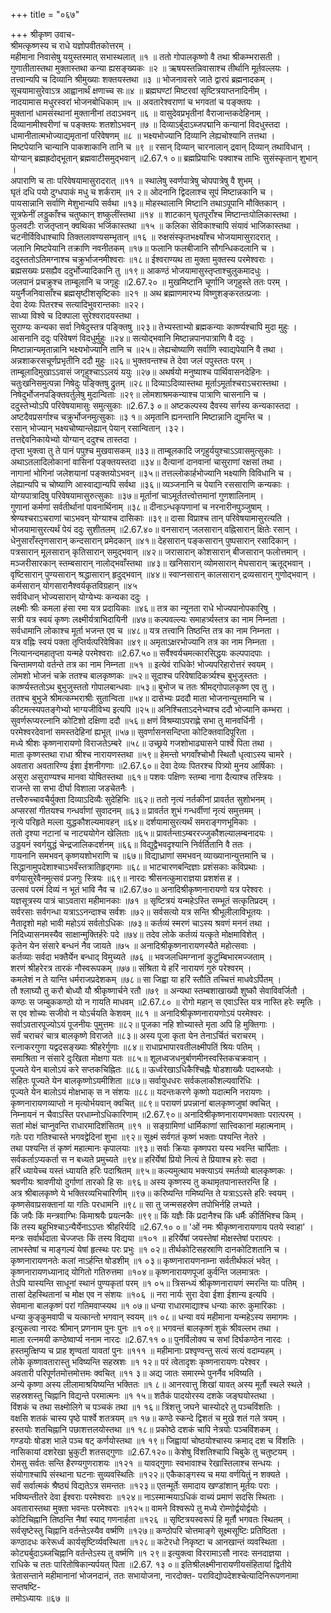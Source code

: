 +++
title = "०६७"

+++
श्रीकृष्ण उवाच-  
श्रीमत्कृष्णस्य च राधे यज्ञोपवीतकोत्तरम् ।  
महीमाना निवासेषु ययुस्तस्मात् सभास्थलात् ॥१ ॥
ततो गोपालकृष्णो वै तथा श्रीकम्भरासती ।  
गुणातीतास्तथा मुक्तास्तथा कन्या ह्यसङ्ख्यकः ॥२ ॥
ऋषयस्तन्निवासाश्च तीर्थानि मूर्तवल्लयः ।  
तत्त्वान्यपि च दिव्यानि श्रीमुख्याः शक्तयस्तथा ॥३ ॥
भोजनावसरे जाते द्वारपं ब्रह्मनादकम् ।  
सूचयामासुरेवाऽत्र आह्वानार्थं क्षणाच्च सः॥४ ॥
ब्रह्मघण्टां मिष्टरवां सृष्टित्रयाप्तनादिनीम् ।  
नादयामास मधुरस्वरां भोजनबोधिकाम् ॥५ ॥
अवतारेश्वराणां च भगवतां च पङ्क्तयः ।  
मुक्तानां धामसंस्थानां मुक्तानीनां तदाऽभवन् ॥६ ॥
वासुदेवप्रभृतीनां वैराजान्तकदेहिनाम् ।  
दिव्यानामीश्वरीणां च पङ्क्तयः शतशोऽभवन् ॥७ ॥
दिव्याऽर्बुदाऽब्जपद्मानि कन्यानां विदधुस्तदा ।  
धामानीतात्मभोज्याद्यमृतानां परिवेषणम् ॥८ ॥
भक्ष्यभोज्यानि दिव्यानि लेह्यचोश्यानि तत्तथा ।  
मिष्टपेयानि चान्यानि पाकशाकानि तानि च ॥९ ॥
रसान् दिव्यान् चारनालान् द्रवान् दिव्यान् तथाविधान् ।  
योग्यान् ब्रह्मह्रदोद्भूतान् ब्रह्मवाटीसमुद्भवान् ॥2.67.१ ०॥
ब्रह्मप्रियाभिः पक्वाश्च ताभिः सुसंस्कृतान् शुभान् ।  
अपाराणि च ताः परिवेषयामासुरादरात् ॥११ ॥
स्थालेषु स्वर्णपात्रेषु चोपपात्रेषु वै शुभम् ।  
घृतं दधि पयो दुग्धपाकं मधु च शर्कराम् ॥१ २॥
ओदनानि द्विदलाश्च सूपं मिष्टान्नकानि च ।  
पायसान्नानि सर्वाणि मेशुभान्यपि सर्वथा ॥१३॥
मोहस्थालानि मिष्टानि तथाऽपूपानि मौक्तिकान् ।  
सूत्रफेनीं लड्डुकाँश्च चतुष्कान् शष्कुलींस्तथा ॥१४ ॥
शाटकान् घृतपूराँश्च मिष्टान्तःपोलिकास्तथा ।  
फुलवटीः राजतृप्तान् क्वथिका भर्जिकास्तथा ॥१५ ॥
कलिका सेविकाश्चापि संयावं भाजिकास्तथा ।  
चटनीर्विविधाश्चापि तिक्तलावण्यसम्भृतान् ॥१६ ॥
रुक्षसंस्कृतभक्ष्याँश्च भोजयामासुरादरात् ।  
जलानि मिष्टपेयानि तक्राणि नवनीतकम् ॥१७॥
फलानि फलबीजानि सौगन्धिकदलानि च ।  
ददुस्ततोऽतिमग्नाश्च चक्रुर्भाजनमीश्वराः ॥१८॥
ईश्वराण्यथ ता मुक्ता मुक्तस्य परमेश्वराः ।  
ब्रह्मसख्यः प्रसह्यैव ददुर्भोज्यादिकानि तु ॥१९॥
आकण्ठं भोजयामासुस्तृप्ताश्चुलुकमादधुः ।  
जलपानं प्रचक्रुश्च ताम्बूलानि च जगृहुः ॥2.67.२० ॥
मुखमिष्टानि चूर्णानि जगृहुस्ते ततः परम् ।  
ययुर्नैजनिवासाँश्च ब्रह्मसृष्टीशसृष्टिकाः ॥२१ ॥
अथ ब्रह्माणमारभ्य विष्णुशङ्करतत्प्रजाः ।  
देवा देव्यः पितरश्च सत्यादिभुवरान्तकाः ॥२२।  
साध्या विश्वे च दिक्पाला सुरेश्वरादयस्तथा ।  
सुराण्यः कन्यका सर्वा निषेदुस्तत्र पङ्क्तिषु ॥२३॥
तेभ्यस्ताभ्यो ब्रह्मकन्याः कार्ष्ण्यश्चापि मुदा मुहुः ।  
आसनानि ददुः परिवेषणं विदधुर्मुहुः ॥२४॥
सत्योद्भवानि मिष्टान्नपानपात्राणि वै ददुः ।  
मिष्टान्नान्यमृतान्नानि भक्ष्यभोज्यानि तानि च ॥२५॥
लेह्यचोष्याणि सर्वाणि स्वाद्यपेयानि वै तथा ।  
अन्नशाकरसचूर्णप्रभृतीनि ददौ मुहुः ॥२६॥
भुक्तवन्तश्च ते देवा जलं पपुस्ततः परम् ।  
ताम्बूलादिमुखाऽऽवासं जगृहुश्चाऽऽलयं ययुः ॥२७॥
अथर्षयो मनुष्याश्च पार्थिवासनदेहिनः ।  
चतुःखनिसमुत्पन्ना निषेदुः पङ्क्तिषु द्रुतम् ॥२८॥
दिव्याऽदिव्यास्तथा मूर्ताऽमूर्ताश्चराऽचरास्तथा ।  
निषेदुर्भोजनपङ्क्तिवर्तुलेषु मुदान्विताः ॥२९॥
लोमशाश्रमकन्याश्च पात्राणि चासनानि च ।  
ददुस्तेभ्योऽपि परिवेषयामासुः समुत्सुकाः ॥2.67.३ ०॥
अष्टकल्पस्य दैवस्य सर्गस्य कन्यकास्तदा ।  
अष्टदैवप्रसर्गाश्च चक्रुर्भोजनमुत्सुकाः ॥३ १॥
अमृतानि ह्यनन्तानि मिष्टान्नानि द्युमन्ति च ।  
रसान् भोज्यान् भक्ष्यचोष्यान्लेह्यान् पेयान् रसान्वितान् ।३२।  
तत्तद्देवनिकायेभ्यो योग्यान् ददुश्च तास्तदा ।  
तृप्ता भुक्त्वा तु ते पानं पपुश्च मुखवासकम् ॥३३॥
ताम्बूलकादि जगृहुर्ययुश्चाऽऽवासमुत्सुकाः ।  
अथाऽतलादिलोकानां वासिनां पङ्क्तयस्तदा ॥३४॥
दैत्यानां दानवानां चासुराणां रक्षसां तथा ।  
नागानां भोगिनां जलेशयानां पङ्क्तयोऽभवन् ॥३५॥
तत्तल्लोकार्हभोज्यानि भक्ष्याणि विविधानि च ।  
लेह्यान्यपि च चोष्याणि आस्वाद्यान्यपि सर्वथा ॥३६॥
व्यञ्जनानि च पेयानि रससाराणि कन्यकाः ।  
योग्यपात्रादिषु परिवेषयामासुरुत्सुकाः ॥३७॥
मूर्तानां चाऽमूर्ततत्त्वोत्तमानां गुणशालिनाम् ।  
गुणानां कर्मणां सर्वतीर्थानां पावनार्थिनाम् ॥३८॥
दीनाऽन्धकृपणानां च नरनारीनपुञ्जुषाम् ।  
श्रेण्यश्चराऽचराणां चाऽभवन् योग्याश्च दासिकाः ॥३९॥
दासा विप्राश्च तान् परिवेषयामासुरत्यति ।  
भोजयामासुरत्यर्थं पेयं ददुः सुशीतलम् ॥2.67.४०॥
वनसारान् जलसारान् वह्निसारान् क्षितेः रसान् ।  
धेनुसाराँस्तृणसारान् कन्दसारान् प्रमेदकान् ॥४१॥
देहसारान् पङ्कसारान् पुष्पसारान् रसादिकान् ।  
पत्रसारान् मूलसारान् कृतिसारान् समुद्भवान् ॥४२॥
जरासारान् कोशसारान् बीजसारान् फलोत्तमान् ।  
मञ्जरीसारकान् स्तम्बसारान् नालोद्भवाँस्तथा ॥४३॥
खनिसारान् व्योमसारान् मेघसारान् ऋतूद्भवान् ।  
वृष्टिसारान् पुण्यसारान् श्रद्धासारान् हृदुद्भवान् ॥४४॥
स्वाप्नसारान् कालसारान् द्रव्यसारान् गुणोद्भवान् ।  
कर्मसारान् योगसारानैश्वर्यकृतविग्रहान् ॥४५  
सर्वविधान् भोज्यसारान् योग्येभ्यः कन्यका ददुः ।  
लक्ष्मीः श्रीः कमला हंसा रमा यत्र प्रदायिकाः ॥४६॥
तत्र का न्यूनता राधे भोज्यपानोपकारिषु ।  
सत्री यत्र स्वयं कृष्णः लक्ष्मीर्यत्राभिदायिनी ॥४७॥
कल्पवल्ल्यः समाहर्त्र्यस्तत्र का नाम निम्नता ।  
सर्वधामानि लोकाश्च मूर्ता भजन्त एव च ॥४८॥
यत्र तत्त्वानि तिष्ठन्ति तत्र का नाम निम्नता ।  
यत्र वह्निः स्वयं पक्ता तृप्तिर्यत्परिवेषिका ॥४९॥
अमृताऽक्षरभोज्यानि तत्र का नाम निम्नता ।  
नित्यानन्दमहातृप्ता यन्महे परमेश्वराः ॥2.67.५०॥
सर्वैश्वर्यचमत्कारसिद्धयः कल्पपादपाः ।  
चिन्तामणयो वर्तन्ते तत्र का नाम निम्नता ॥५१ ॥
इत्येवं राधिके! भोज्यपरिहारोत्तरं स्वयम् ।  
लोमशो भोजनं चक्रे ततश्च बालकृष्णकः ॥५२॥
सूदाश्च परिवेषादिकर्त्र्यश्च बुभुजुस्ततः ।  
कार्ष्ण्यस्ततोऽथ बुभुजुस्ततो गोपालबान्धवाः ॥५३॥
बुभोज च ततः श्रीमद्गोपालकृष्ण एव तु ।  
ततश्च बुभुजे श्रीमत्कम्भराश्रीः सुतान्विता ॥५४॥
दासेभ्यः प्रददौ माता भोजनान्युत्तमानि च ।  
कीटमत्स्यपतङ्गेभ्यो भाग्यजीविभ्य इत्यपि ॥२५॥
अनिश्चिताऽदनेभ्यश्च ददौ भोज्यानि कम्भरा ।  
सुवर्णरूप्यरत्नानि कोटिशो दक्षिणा ददौ ॥५६॥
क्षणं विश्रम्याऽपराह्णे सभा तु मानवर्धिनी ।  
परमेश्वरदेवानां समस्तदेहिनां ह्यभूत् ॥५७॥
सुवर्णासनसन्दिप्ता कोटिक्तवादिपूरिता ।  
मध्ये श्रीशः कृष्णनारायणो विराजतेऽम्बरे ॥५८॥
उच्छ्रये गजशोभाढ्यासने पार्श्वे पिता तथा ।  
माता कृष्णस्तथा राधा श्रीश्च नारायणस्तथा ॥५९॥
हेमन्तो भगवाँश्चोभौ स्थितौ धृत्वाऽस्य चामरे ।  
अवतारा अवतारिण्य ईशा ईशनीगणाः ॥2.67.६०॥
देवा देव्यः पितरश्च पित्र्यो मुनय आर्षिकाः ।  
असुरा असुराण्यश्च मानवा योषितस्तथा ॥६१॥
पशवः पक्षिणः स्तम्बा नागा दैत्याश्च तस्त्रियः ।  
राजन्ते सा सभा दीर्घा विशाला जडचेतनैः ।  
तत्त्वैरुच्चावचैर्युक्ता दिव्याऽदिव्यैः सुदेहिभिः ॥६२॥
ततो नृत्यं नर्तकीनां प्रावर्तत सुशोभनम् ।  
अप्सरसां गीतयश्च गन्धर्वाणां सुवादनम् ॥६३॥
प्रावर्तत शुभं गन्धर्वीणां नृत्यं समुत्तमम् ।  
नृत्ये परिहृते मल्ला युद्धकौशल्यमावहन् ॥६४॥
दर्शयामासुरत्यर्थं समराङ्गणभूमिकाः ।  
ततो दृश्या नटानां च नाट्ययोगेन खेलिताः ॥६५॥
प्रावर्तन्ताऽम्बररज्जुकौशल्यालम्बनादयः ।  
उड्डयनं स्वर्गयुद्धं चेन्द्रजालिकदर्शनम् ॥६६॥
विद्युद्वैभवदृश्यानि निर्वर्तितानि वै ततः ।  
गायनानि समभवन् कृष्णयशोभराणि च ॥६७॥
विद्याध्राणां समभवन् व्याख्यानान्युत्तमानि च ।  
सिद्धानामुपदेशाश्चाऽभवँस्तत्रातिहृद्गमाः ॥६८॥
भाटचारणबन्दिज्ञाः प्रशंसकाः कविप्रथाः ।  
वर्णयासुरेवैनमुत्सवं प्रजगुः स्त्रियः ॥६९॥
नारदः श्रीसनत्कुमाराज्ञया प्रशशंस ह ।  
उत्सवं परमं दिव्यं न भूतं भावि नैव च ॥2.67.७०॥
अनादिश्रीकृष्णनारायणो यत्र परेश्वरः ।  
यज्ञसूत्रस्य पात्रं चाऽवतारा महीमानकाः ॥७१ ॥
सृष्टित्रयं यन्महेऽस्ति सम्भूतं सत्कृतिप्रदम् ।  
सर्वरसाः सर्वगन्धा यत्राऽऽनन्दाश्च सर्वशः ॥७२॥
सर्वसत्यो यत्र सन्ति श्रीभूलीलाविभूतयः ।  
नैतादृशो महो भावी महोऽयं सर्वतोऽधिकः ॥७३॥
कर्तव्यं स्मरणं चाऽस्य श्रवणं मननं तथा ।  
निदिध्यासनमस्यैव साक्षान्मुक्तिर्हरेः पदे ॥७४॥
तदेव लोके कर्तव्यं यत्कृते मोक्षमाविशेत् ।  
कृतेन येन संसारे बन्धनं नैव जायते ॥७५ ॥
अनादिश्रीकृष्णनारायणस्यैते महोत्सवाः ।  
कर्तव्याः सर्वदा भक्तैर्येन बन्धाद् विमुच्यते ॥७६ ॥
भवजलधिमग्नानां कुटुम्बिभारमज्जताम् ।  
शरणं श्रीहरेरत्र तारकं नौस्वरूपकम् ॥७७॥
संश्रिता ये हरिं नारायणं गुरुं परेश्वरम् ।  
कमलेशं न ते यान्ति धर्मराजप्रदेशकम् ॥७८॥
सा जिह्वा या हरिं स्तौति तच्चित्तं माधवेऽर्पितम् ।  
तौ श्लाघ्यौ तु करौ बोध्यौ यौ श्रीकृष्णार्चने रतौ ॥७९ ॥
अन्यथा स्तम्बशाखाख्यौ शुष्कौ सेवाविवर्जितौ ।  
कण्ठः स जम्बुककण्ठो यो न गायति माधवम् ॥2.67.८० ॥
रोगो महान् स एवाऽस्ति यत्र नास्ति हरेः स्मृतिः ।  
स एव शोच्यः सजीवो न योऽर्चयति केशवम् ॥८१ ॥
अनादिश्रीकृष्णनारायणोऽयं परमेश्वरः ।  
सर्वाऽवतारपूज्योऽयं पूजनीयः पुमुत्तमः ॥८२॥
पूजका नहि शोच्यास्ते मृता अपि हि मुक्तिगाः ।  
सर्वं चराचरं चात्र बालकृष्णे विराजते ॥८३॥
अस्य पूजा कृता येन तेनाऽर्चितं चराचरम् ।  
रत्नाकरगुणा यद्वदसङ्ख्याः श्रीहरेर्गुणाः ॥८४॥
राधाप्रभापारवतीलक्ष्मीपतिं श्रियः पतिम् ।  
समाश्रिता न संसारे दुःखिता मोक्षगा यतः ॥८५॥
शूलध्वजधनुर्बाणमीनस्वस्तिकचक्रवान् ।  
पूज्यते येन बालोऽयं करे सप्तकचिह्नितः ॥८६॥
ऊर्ध्वरेखाऽधिकैश्चिह्नैः षोडशाख्यैः पदाब्जयोः ।  
सहितः पूज्यते येन बालकृष्णोऽयमीशिता ॥८७॥
सर्वायुधधरः सर्वकलाकौशल्यवारिधिः ।  
पूज्यते येन बालोऽयं मोक्षभाक् स न संशयः ॥८८॥
यदन्तःकरणे कृष्णो यदात्मनि नरायणः ।  
कृष्णनारायणव्याप्तो न मृत्योर्भयवान् क्वचित् ॥८९॥
परायणं प्रपन्नानां बालकृष्णजुषां क्वचित् ।  
निम्नायनं न चैवाऽस्ति परधाम्नोऽधिकारिणाम् ॥2.67.९०॥
अनादिश्रीकृष्णनारायणभक्ताः परात्परम् ।  
सतां मोक्षं चाप्नुवन्ति राधारमादिशंसितम् ॥९१ ॥
सङ्ग्रामिणां धार्मिकाणां सात्त्विकानां महात्मनाम् ।  
गतेः परा गतिश्चास्ते भगवद्वेदिनां शुभा ॥९२॥
सूक्ष्मं सर्वगतं कृष्णं भक्ताः पश्यन्ति नेतरे ।  
तथा पश्यन्ति तं कृष्णं महात्मानः कृपालयाः ॥९३॥
सर्वाः क्रियाः कृष्णपरा यस्य भवन्ति चार्पिताः ।  
सर्वकर्ताऽप्यकर्ता स न बध्यते प्रमुच्यते ॥९४॥
हरिर्येषां प्रियो नित्यं ते प्रियाश्च हरेः सदा ।  
हरिं ध्यायेच्च यस्तं ध्यायति हरिः पदाश्रितम् ॥९५॥
कल्यमुत्थाय भक्त्याऽयं स्मर्तव्यो बालकृष्णकः ।  
श्रवणीयः श्रावणीयो दुर्गाणां तारको हि सः ॥९६॥
अस्य कृष्णस्य तु कथामृतपानास्तरन्ति हि ।  
अत्र श्रीबालकृष्णे ये भक्तिरव्यभिचारिणीम् ॥९७॥
करिष्यन्ति गमिष्यन्ति ते यत्राऽऽस्ते हरिः स्वयम् ।  
कृष्णसेवाप्रसक्तानां या गतिः परधामनि ॥९८॥
सा तु जन्मसहस्रेण तपोभिर्नहि लभ्यते ।  
किं जपैः किं मन्त्रवाग्भिः किमाश्रयैः प्रयत्नकैः ॥९९॥
किं यज्ञैः किं प्रदानैश्च किं धर्मैः कीर्तिभिश्च किम् ।  
किं तस्य बहुभिश्चाऽन्यैर्येनाऽऽप्तः श्रीहरिर्यदि ॥2.67.१० ०॥
'ओं नमः श्रीकृष्णनारायणाय पतये स्वाहा' ।  
मन्त्रः सर्वार्थदाता चेज्जप्तः किं तस्य विद्यया ॥१०१ ॥
हरिर्येषां जयस्तेषां मोक्षस्तेषां परात्परः ।  
लाभस्तेषां च माङ्गल्यं येषां हृत्स्थः परः प्रभुः ॥१ ०२॥
तीर्थकोटिसहस्राणि दानकोटिशतानि च ।  
कृष्णनारायणनतेः कलां नाऽर्हन्ति षोडशीम् ॥१ ०३॥
कृष्णनारायणनाम्ना सर्वतीर्थफलं भवेत् ।  
कृष्णनारायणध्यानाद् योगितो गतिरुत्तमा ॥१०४॥
कृष्णनारायणपूजां कुर्वन्ति जलमात्रतः ।  
तेऽपि यास्यन्ति साधूनां स्थानं पुण्यकृतां परम् ॥१ ०५॥
त्रिसन्ध्यं श्रीकृष्णनारायणं स्मरन्ति याः पतिम् ।  
तासां देहस्थितानां च मोक्ष एव न संशयः ॥१०६ ॥
नरा नार्यः सुरा देवा ईशा ईशान्य इत्यपि ।  
सेवमाना बालकृष्णं परां गतिमवाप्स्यथ ॥१ ०७॥
धन्या राधारमाद्याश्च धन्याः कारुः कुमारिकाः ।  
धन्या कुङ्कुमवापी च यत्कान्तो भगवान् स्वयम् ॥१ ०८॥
धन्या वयं महीमाना यन्महेऽस्य समागमः ।  
इत्युकत्वा नारदः श्रीमान् प्रणनाम पुनः पुनः ॥१ ०९॥
भगवन्तं बालकृष्णं शुकं श्रीवल्लभ तथा ।  
माला रत्नमयी कण्ठेष्वार्प्य ननाम नारदः ॥2.67.११ ०॥
पुनर्विलोक्य च सभां दिर्घकण्ठेन नारदः ।  
हस्तमुत्क्षिप्य च प्राह शृण्वतां यावतां पुनः ॥१११ ॥
महीमानाः प्रश्वृण्वन्तु सत्यं सत्यं वदाम्यहम् ।  
लोके कृष्णावतारास्तु भविष्यन्ति सहस्रशः ॥१ १२॥
परं त्वेतादृशः कृष्णनारायणः परेश्वर ।  
अवतारी परिपूर्णतमोत्तमोत्तमः क्वचित् ॥११ ३॥
अद्य जातः समारम्भे पुनर्नैव भविष्यति ।  
अन्ये कृष्णा अस्य लीलामाश्रयिष्यन्ति भक्तितः ॥१ ८॥
आनरवात्तु शिखां यावत् अस्य मूर्तौ स्थले स्थले ।  
सहस्रशस्तु चिह्नानि विद्यन्ते परमात्मनः ॥१ १५॥
शतैकं पादयोरस्य दशके जङ्घयोस्तथा ।  
विंशकं च तथा सक्ष्मोलिगे च पञ्चकं तथा ॥१ १६॥
त्रिंशत्तु जघने चास्योदरे तु पञ्चविंशतिः ।  
वक्षसि शतकं चास्य पृष्ठे पार्श्वे शतत्रयम् ॥१ १७॥
कण्ठे स्कन्दे द्विशतं च मुखे शतं गले त्रयम् ।  
हस्तयोः शतचिह्नानि पछाशत्तलयोस्तथा ॥१ १८॥
प्रकोष्ठे दशकं चापि नेत्रयोः पञ्चविंशकम् ।  
गण्डयोः षोडश भाले पञ्च षट् कर्णयोस्तथा ॥१ १९॥
जिह्वायां चोष्ठयोश्चास्य क्रमाद् दश च विंशतिः ।  
नासिकायां दशरेखा भ्रुकुटी शतसद्गुणाः ॥2.67.१२०॥
केशेषु विंशतिश्चापि चिबुके तु चतुष्टयम् ।  
रोमसु सर्वतः सन्ति हैरण्यगुणराशयः ॥१२१ ॥
यावद्गुणाः स्वभावाश्च रेखास्तिलाश्च सन्धयः ।  
संयोगाश्चापि संस्थाना घटनाः सुव्यवस्थितिः ॥१२२॥
एकैकाङ्गस्य च मया वर्णयितुं न शक्यते ।  
सर्वं सर्वात्मकं श्रैष्ठ्यं विद्यतेऽत्र समन्ततः ॥१२३॥
एतन्मूर्तेः समादाय खण्डांशान् मूर्तयः पराः ।  
भविष्यन्तीतरे देवा ईश्वराः परमेश्वराः ॥१२४॥
नाऽस्मान्मयाऽधिकं वाच्यं प्रमाणं सदसि स्थिताः ।  
अवतारास्तथा मुक्ता भवन्तः परमेश्वराः ॥१२५॥
वामने विश्वरूपे तु मध्ये रोम्णोर्द्वयोर्द्वयोः ।  
कोटिचिह्नानि तिष्ठन्ति नैषां स्याद् गणनार्हता ॥१२६ ॥
सृष्टित्रयस्वरूपं हि मूर्तौ भगवतः स्थितम् ।  
सर्वसृष्टेस्तु चिह्नानि वर्तन्तेऽस्यैव वर्ष्मणि ॥१२७॥
कण्ठोपरि चोत्तमाङ्गे सूक्ष्मसूष्टिः प्रतिष्ठिता ।  
कण्ठादधः करेरूर्ध्व कार्यसृष्टिर्व्यवस्थिता ॥१२८॥
कटेरधो निकृष्टा च आनखान्तं व्यवस्थिता ।  
कोट्यर्बुदाऽब्जचिह्नानि वर्तन्तेऽस्य तु वर्ष्मणि ॥१ २९॥
इत्युक्त्वा विररामाऽसौ नारदः सनदाज्ञया ।  
राधिके च ततः पारितोषिकान्यर्पयत् पिता ॥2.67. १३ ०॥
इतिश्रीलक्ष्मीनारायणीयसंहितायां द्वितीये त्रेतासन्ताने महीमानानां भोजनदानं, ततः सभायोजना, नारदोक्त- पराविद्योपदेशश्चेत्यादिनिरूपणनामा सप्तषष्टि-  
तमोऽध्यायः ॥६७ ॥
    

